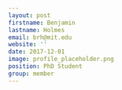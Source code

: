 ```yaml
---
layout: post
firstname: Benjamin
lastname: Holmes
email: brh@mit.edu
website: ''
date: 2017-12-01
image: profile_placeholder.png
position: PhD Student
group: member
---
```

